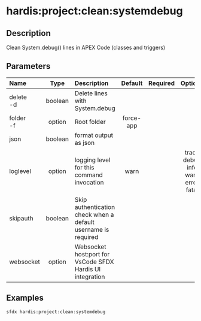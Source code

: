 <!-- This file has been generated with command 'sfdx hardis:doc:plugin:generate'. Please do not update it manually or it may be overwritten -->
# hardis:project:clean:systemdebug

## Description

Clean System.debug() lines in APEX Code (classes and triggers)

## Parameters

| Name          |  Type   | Description                                                   |  Default  | Required |                        Options                        |
|:--------------|:-------:|:--------------------------------------------------------------|:---------:|:--------:|:-----------------------------------------------------:|
| delete<br/>-d | boolean | Delete lines with System.debug                                |           |          |                                                       |
| folder<br/>-f | option  | Root folder                                                   | force-app |          |                                                       |
| json          | boolean | format output as json                                         |           |          |                                                       |
| loglevel      | option  | logging level for this command invocation                     |   warn    |          | trace<br/>debug<br/>info<br/>warn<br/>error<br/>fatal |
| skipauth      | boolean | Skip authentication check when a default username is required |           |          |                                                       |
| websocket     | option  | Websocket host:port for VsCode SFDX Hardis UI integration     |           |          |                                                       |

## Examples

```shell
sfdx hardis:project:clean:systemdebug
```


